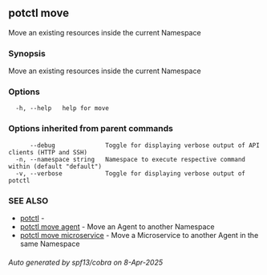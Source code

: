 ## potctl move

Move an existing resources inside the current Namespace

### Synopsis

Move an existing resources inside the current Namespace

### Options

```
  -h, --help   help for move
```

### Options inherited from parent commands

```
      --debug              Toggle for displaying verbose output of API clients (HTTP and SSH)
  -n, --namespace string   Namespace to execute respective command within (default "default")
  -v, --verbose            Toggle for displaying verbose output of potctl
```

### SEE ALSO

* [potctl](potctl.md)	 - 
* [potctl move agent](potctl_move_agent.md)	 - Move an Agent to another Namespace
* [potctl move microservice](potctl_move_microservice.md)	 - Move a Microservice to another Agent in the same Namespace

###### Auto generated by spf13/cobra on 8-Apr-2025
